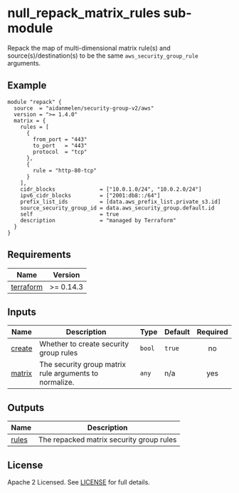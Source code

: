 # null_repack_matrix_rules sub-module

Repack the map of multi-dimensional matrix rule(s) and source(s)/destination(s) to be the same `aws_security_group_rule` arguments.

<!-- BEGINNING OF PRE-COMMIT-TERRAFORM DOCS HOOK -->

## Example

```hcl
module "repack" {
  source  = "aidanmelen/security-group-v2/aws"
  version = ">= 1.4.0"
  matrix = {
    rules = [
      {
        from_port = "443"
        to_port   = "443"
        protocol  = "tcp"
      },
      {
        rule = "http-80-tcp"
      }
    ],
    cidr_blocks              = ["10.0.1.0/24", "10.0.2.0/24"]
    ipv6_cidr_blocks         = ["2001:db8::/64"]
    prefix_list_ids          = [data.aws_prefix_list.private_s3.id]
    source_security_group_id = data.aws_security_group.default.id
    self                     = true
    description              = "managed by Terraform"
  }
}
```
## Requirements

| Name | Version |
|------|---------|
| <a name="requirement_terraform"></a> [terraform](#requirement\_terraform) | >= 0.14.3 |
## Inputs

| Name | Description | Type | Default | Required |
|------|-------------|------|---------|:--------:|
| <a name="input_create"></a> [create](#input\_create) | Whether to create security group rules | `bool` | `true` | no |
| <a name="input_matrix"></a> [matrix](#input\_matrix) | The security group matrix rule arguments to normalize. | `any` | n/a | yes |
## Outputs

| Name | Description |
|------|-------------|
| <a name="output_rules"></a> [rules](#output\_rules) | The repacked matrix security group rules |
<!-- END OF PRE-COMMIT-TERRAFORM DOCS HOOK -->

## License

Apache 2 Licensed. See [LICENSE](https://github.com/aidanmelen/terraform-kubernetes-confluent-platform/blob/main/LICENSE) for full details.
